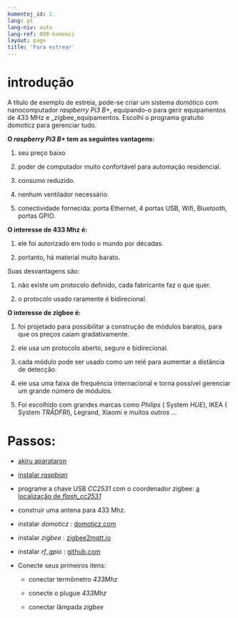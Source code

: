 ```yaml
---
komentoj_id: 1.
lang: pt
lang-niv: auto
lang-ref: 000-komenci
layout: page
title: 'Para estrear'
---
```


# introdução
A título de exemplo de estreia, pode-se criar um sistema domótico com nanocomputador _raspberry Pi3 B+_, equipando-o para gerir equipamentos de 433 MHz e _zigbee_equipamentos. Escolhi o programa gratuito domoticz para gerenciar tudo.

**O _raspberry Pi3 B+_ tem as seguintes vantagens:**

 1. seu preço baixo


 2. poder de computador muito confortável para automação residencial.


 3. consumo reduzido.


 4. nenhum ventilador necessário.


 5. conectividade fornecida: porta Ethernet, 4 portas USB, Wifi, Bluetooth, portas GPIO.




**O interesse de 433 Mhz é:**

 1. ele foi autorizado em todo o mundo por décadas.


 2. portanto, há material muito barato.



 
Suas desvantagens são:

 1. não existe um protocolo definido, cada fabricante faz o que quer.


 2. o protocolo usado raramente é bidirecional.




**O interesse de zigbee é:**

 1. foi projetado para possibilitar a construção de módulos baratos, para que os preços caiam gradativamente.


 1. ele usa um protocolo aberto, seguro e bidirecional.


 1. cada módulo pode ser usado como um relé para aumentar a distância de detecção.


 1. ele usa uma faixa de frequência internacional e torna possível gerenciar um grande número de módulos.


 1. Foi escolhido com grandes marcas como  _Philips_  ( System  _HUE_), IKEA  ( System  _TRÅDFRI_), Legrand, Xiaomi e muitos outros ... 




# Passos:

* [akiru aparataron](_posts/2020-08-31-aparataro.md)


* [instalar _raspbian_](_posts/2020-12-22-instali_raspbian.md)


* programe a chave USB _CC2531_  com o coordenador zigbee: [ a localização de _flash_cc2531_](https://jmichault.github.io/flash_cc2531-dok/)


* construir uma antena para 433 Mhz.


* instalar _domoticz_ : [domoticz.com](https://www.domoticz.com/wiki/Raspberry_Pi)
  


* instalar _zigbee_ : [zigbee2mqtt.io](https://www.zigbee2mqtt.io/getting_started/running_zigbee2mqtt.html)


* instalar _rf_gpio_ : [github.com](https://github.com/jmichault/rf_gpio/blob/master/LeguMin.md)
  


* Conecte seus primeiros itens:  


  * conectar termômetro _433Mhz_


  * conecte o plugue _433Mhz_


  * conectar lâmpada _zigbee_




